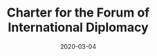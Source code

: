 ---
layout: pdf
title: Charter for the Forum of International Diplomacy
date: 2020-03-04
file: charter.pdf
---